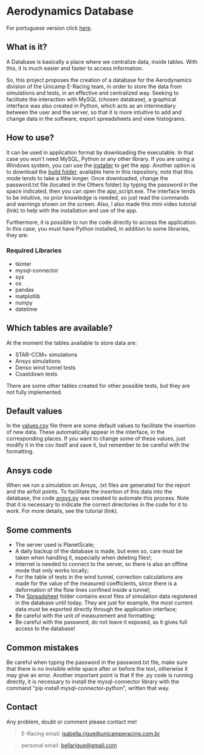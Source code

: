# Aerodynamics Database 

For portuguese version click [here](Others/README-pt.md).

## What is it?

A Database is basically a place where we centralize data, inside tables. With this, it is much easier and faster to access information.

So, this project proposes the creation of a database for the Aerodynamics division of the Unicamp E-Racing team, in order to store the data from simulations and tests, in an effective and centralized way. Seeking to facilitate the interaction with MySQL (chosen database), a graphical interface was also created in Python, which acts as an intermediary between the user and the server, so that it is more intuitive to add and change data in the software, export spreadsheets and view histograms.

## How to use?

It can be used in application format by downloading the executable. In that case you won't need MySQL, Python or any other library. If you are using a Windows system, you can use the [installer](https://drive.google.com/file/d/1Cr7XbCGEswlSXTWD1gX-Qcu0XpieaJBs/view?usp=sharing) to get the app. Another option is to download the [build folder](build), available here in this repository, note that this mode tends to take a little longer. Once downloaded, change the password.txt file (located in the Others folder) by typing the password in the space indicated, then you can open the app_script.exe. The interface tends to be intuitive, no prior knowledge is needed, so just read the commands and warnings shown on the screen. Also, I also made this mini video tutorial (link) to help with the installation and use of the app.

Furthermore, it is possible to run the code directly to access the application. In this case, you must have Python installed, in addition to some libraries, they are:

### Required Libraries

- tkinter
- mysql-connector
- sys
- os
- pandas
- matplotlib
- numpy
- datetime

## Which tables are available?

At the moment the tables available to store data are:

- STAR-CCM+ simulations
- Ansys simulations
- Denso wind tunnel tests
- Coastdown tests

There are some other tables created for other possible tests, but they are not fully implemented.

## Default values

In the [values.csv](Others/values.csv) file there are some default values ​​to facilitate the insertion of new data. These automatically appear in the interface, in the corresponding places. If you want to change some of these values, just modify it in the csv itself and save it, but remember to be careful with the formatting.

## Ansys code

When we run a simulation on Ansys, .txt files are generated for the report and the airfoil points. To facilitate the insertion of this data into the database, the code [ansys.py](ansys.py) was created to automate this process. Note that it is necessary to indicate the correct directories in the code for it to work. For more details, see the tutorial (link).

## Some comments

- The server used is PlanetScale;
- A daily backup of the database is made, but even so, care must be taken when handling it, especially when deleting files!;
- Internet is needed to connect to the server, so there is also an offline mode that only works locally;
- For the table of tests in the wind tunnel, correction calculations are made for the value of the measured coefficients, since there is a deformation of the flow lines confined inside a tunnel;
- The [Spreadsheet](Spreadsheet) folder contains excel files of simulation data registered in the database until today. They are just for example, the most current data must be exported directly through the application interface;
- Be careful with the unit of measurement and formatting;
- Be careful with the password, do not leave it exposed, as it gives full access to the database!

## Common mistakes

Be careful when typing the password in the password.txt file, make sure that there is no invisible white space after or before the text, otherwise it may give an error. Another important point is that if the .py code is running directly, it is necessary to install the mysql-connector library with the command "pip install mysql-connector-python", written that way.

## Contact

Any problem, doubt or comment please contact me!
> E-Racing email: isabella.rigue@unicamperacing.com.br

> personal email: bellarigue@gmail.com